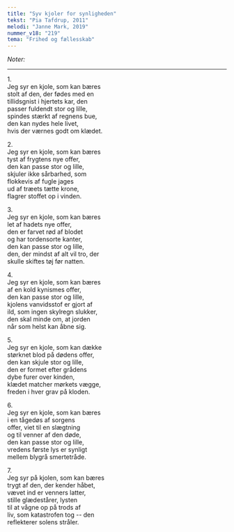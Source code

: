```yaml
---
title: "Syv kjoler for synligheden"
tekst: "Pia Tafdrup, 2011"
melodi: "Janne Mark, 2019"
nummer_v18: "219"
tema: "Frihed og fællesskab"
---
```

*Noter:*

***

1\.\
Jeg syr en kjole, som kan bæres\
stolt af den, der fødes med en\
tillidsgnist i hjertets kar, den\
passer fuldendt stor og lille,\
spindes stærkt af regnens bue,\
den kan nydes hele livet,\
hvis der værnes godt om klædet.

2\.\
Jeg syr en kjole, som kan bæres\
tyst af frygtens nye offer,\
den kan passe stor og lille,\
skjuler ikke sårbarhed, som\
flokkevis af fugle jages\
ud af træets tætte krone,\
flagrer stoffet op i vinden.

3\.\
Jeg syr en kjole, som kan bæres\
let af hadets nye offer,\
den er farvet rød af blodet\
og har tordensorte kanter,\
den kan passe stor og lille,\
den, der mindst af alt vil tro, der\
skulle skiftes tøj før natten.

4\.\
Jeg syr en kjole, som kan bæres\
af en kold kynismes offer,\
den kan passe stor og lille,\
kjolens vanvidsstof er gjort af\
ild, som ingen skylregn slukker,\
den skal minde om, at jorden\
når som helst kan åbne sig.

5\.\
Jeg syr en kjole, som kan dække\
størknet blod på dødens offer,\
den kan skjule stor og lille,\
den er formet efter grådens\
dybe furer over kinden,\
klædet matcher mørkets vægge,\
freden i hver grav på kloden.

6\.\
Jeg syr en kjole, som kan bæres\
i en tågedøs af sorgens\
offer, viet til en slægtning\
og til venner af den døde,\
den kan passe stor og lille,\
vredens første lys er synligt\
mellem blygrå smertetråde.

7\.\
Jeg syr på kjolen, som kan bæres\
trygt af den, der kender håbet,\
vævet ind er venners latter,\
stille glædestårer, lysten\
til at vågne op på trods af\
liv, som katastrofen tog -- den\
reflekterer solens stråler.